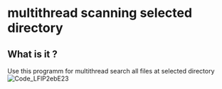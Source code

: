 # multithread scanning selected directory

## What is it ?
Use this programm for multithread search all files at selected directory
![Code_LFlP2ebE23](https://user-images.githubusercontent.com/51470828/187622182-87808177-4223-4d07-badf-a41ea82facae.gif)
